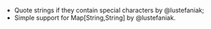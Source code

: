 - Quote strings if they contain special characters by @lustefaniak;
- Simple support for Map[String,String] by @lustefaniak.

